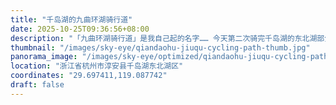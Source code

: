 ```yaml
---
title: "千岛湖的九曲环湖骑行道"
date: 2025-10-25T09:36:56+08:00
description: "「九曲环湖骑行道」是我自己起的名字…… 今天第二次骑完千岛湖的东北湖部分，全长大概 50 公里整。每次最喜欢的都是这段东北湖北侧的环湖骑行道，也就是全景图里正下方的画面，骑行绿道沿着曲折的湖岸铺开，真正的九曲十八弯，有些弯度甚至超过 180 度，非常推荐，在无人机拉高视野之后，还能看到更多奇形怪状的湖边半岛，或「王」字型，或「干」字型，像是日本动漫里怪物的触角。"
thumbnail: "/images/sky-eye/qiandaohu-jiuqu-cycling-path-thumb.jpg"
panorama_image: "/images/sky-eye/optimized/qiandaohu-jiuqu-cycling-path.webp"
location: "浙江省杭州市淳安县千岛湖东北湖区"
coordinates: "29.697411,119.087742"
draft: false
---
```

